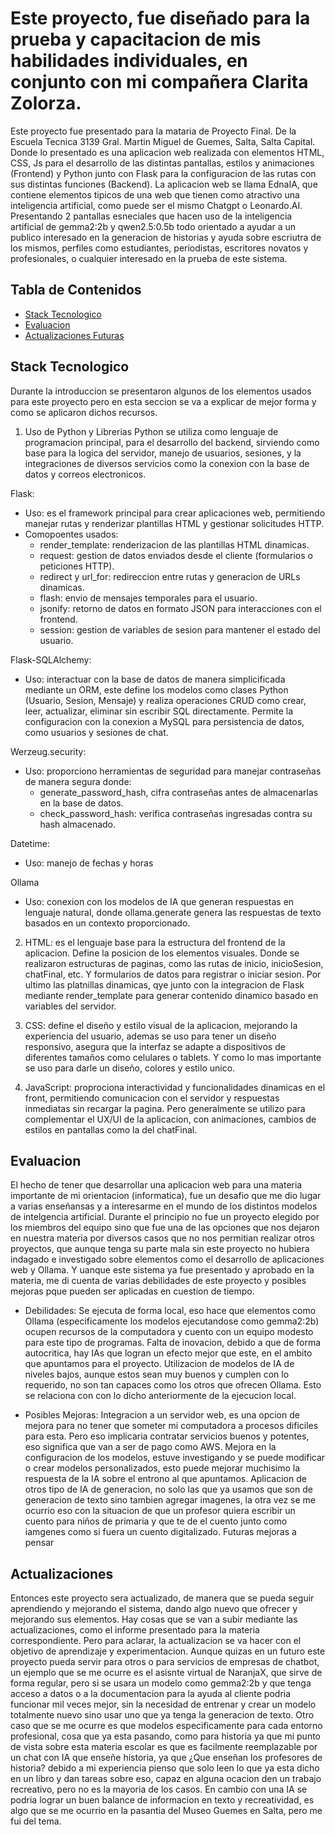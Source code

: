 # Este proyecto, fue diseñado para la prueba y capacitacion de mis habilidades individuales, en conjunto con mi compañera Clarita Zolorza.

Este proyecto fue presentado para la mataria de Proyecto Final. De la Escuela Tecnica 3139 Gral. Martin Miguel de Guemes, Salta, Salta Capital. Donde lo presentado es una aplicacion web realizada con elementos HTML, CSS, Js para el desarrollo de las distintas pantallas, estilos y animaciones (Frontend) y Python junto con Flask para la configuracion de las rutas con sus distintas funciones (Backend). La aplicacion web se llama EdnaIA, que contiene elementos tipicos de una web que tienen como atractivo una inteligencia artificial, como puede ser el mismo Chatgpt o Leonardo.AI. Presentando 2 pantallas esneciales que hacen uso de la inteligencia artificial de gemma2:2b y qwen2.5:0.5b todo orientado a ayudar a un publico interesado en la generacion de historias y ayuda sobre escriutra de los mismos, perfiles como estudiantes, periodistas, escritores novatos y profesionales, o cualquier interesado en la prueba de este sistema.

## Tabla de Contenidos
- [Stack Tecnologico](#StackTecnologico)
- [Evaluacion](#Evaluacion)
- [Actualizaciones Futuras](#ActualizacionesFuturas)

## Stack Tecnologico
Durante la introduccion se presentaron algunos de los elementos usados para este proyecto pero en esta seccion se va a explicar de mejor forma y como se aplicaron dichos recursos.

1. Uso de Python y Librerias
Python se utiliza como lenguaje de programacion principal, para el desarrollo del backend, sirviendo como base para la logica del servidor, manejo de usuarios, sesiones, y la integraciones de diversos servicios como la conexion con la base de datos y correos electronicos.

Flask:
- Uso: es el framework principal para crear aplicaciones web, permitiendo manejar rutas y renderizar plantillas HTML y gestionar solicitudes HTTP.
- Comopoentes usados:
    - render_template: renderizacion de las plantillas HTML dinamicas.
    - request: gestion de datos enviados desde el cliente (formularios o peticiones HTTP).
    - redirect y url_for: redireccion entre rutas y generacion de URLs dinamicas.
    - flash: envio de mensajes temporales para el usuario.
    - jsonify: retorno de datos en formato JSON para interacciones con el frontend.
    - session: gestion de variables de sesion para mantener el estado del usuario.

Flask-SQLAlchemy:
- Uso: interactuar con la base de datos de manera simplicificada mediante un ORM, este define los modelos como clases Python (Usuario, Sesion, Mensaje) y realiza operaciones CRUD como crear, leer, actualizar, eliminar sin escribir SQL directamente. Permite la configuracion con la conexion a MySQL para persistencia de datos, como usuarios y sesiones de chat.

Werzeug.security:
- Uso: proporciono herramientas de seguridad para manejar contraseñas de manera segura donde:
    - generate_password_hash, cifra contraseñas antes de almacenarlas en la base de datos.
    - check_password_hash: verifica contraseñas ingresadas contra su hash almacenado.

Datetime:
- Uso: manejo de fechas y horas

Ollama
- Uso: conexion con los modelos de IA que generan respuestas en lenguaje natural, donde ollama.generate genera las respuestas de texto basados en un contexto proporcionado.

2. HTML: es el lenguaje base para la estructura del frontend de la aplicacion. Define la posicion de los elementos visuales. Donde se realizaron estructuras de paginas, como las rutas de inicio, inicioSesion, chatFinal, etc. Y formularios de datos para registrar o iniciar sesion. Por ultimo las platnillas dinamicas, qye junto con la integracion de Flask mediante render_template para generar contenido dinamico basado en variables del servidor.

3. CSS: define el diseño y estilo visual de la aplicacion, mejorando la experiencia del usuario, ademas se uso para tener un diseño responsivo, asegura que la interfaz se adapte a dispositivos de diferentes tamaños como celulares o tablets. Y como lo mas importante se uso para darle un diseño, colores y estilo unico.

4. JavaScript: proprociona interactividad y funcionalidades dinamicas en el front, permitiendo comunicacion con el servidor y respuestas inmediatas sin recargar la pagina. Pero generalmente se utilizo para complementar el UX/UI de la aplicacion, con animaciones, cambios de estilos en pantallas como la del chatFinal.

## Evaluacion
El hecho de tener que desarrollar una aplicacion web para una materia importante de mi orientacion (informatica), fue un desafio que me dio lugar a varias enseñansas y a interesarme en el mundo de los distintos modelos de intelgencia artificial. Durante el principio no fue un proyecto elegido por los miembros del equipo sino que fue una de las opciones que nos dejaron en nuestra materia por diversos casos que no nos permitian realizar otros proyectos, que aunque tenga su parte mala sin este proyecto no hubiera indagado e investigado sobre elementos como el desarrollo de aplicaciones web y Ollama. Y uanque este sistema ya fue presentado y aprobado en la materia, me di cuenta de varias debilidades de este proyecto y posibles mejoras pque pueden ser aplicadas en cuestion de tiempo.

  - Debilidades:
    Se ejecuta de forma local, eso hace que elementos como Ollama (especificamente los modelos ejecutandose como gemma2:2b) ocupen recursos de la computadora y cuento con un equipo modesto para este tipo de programas.
    Falta de inovacion, debido a que de forma autocritica, hay  IAs que logran un efecto mejor que este, en el ambito que apuntamos para el proyecto.
    Utilizacion de modelos de IA de niveles bajos, aunque estos sean muy buenos y cumplen con lo requerido, no son tan capaces como los otros que ofrecen Ollama. Esto se relaciona con con lo dicho anteriormente de la ejecucion local.

  - Posibles Mejoras:
    Integracion a un servidor web, es una opcion de mejora para no tener que someter mi computadora a procesos dificiles para esta. Pero eso implicaria contratar servicios buenos y potentes, eso significa que van a ser de pago como AWS.
    Mejora en la configuracion de los modelos, estuve investigando y se puede modificar o crear modelos personalizados, esto puede mejorar muchisimo la respuesta de la IA sobre el entrono al que apuntamos.
    Aplicacion de otros tipo de IA de generacion, no solo las que ya usamos que son de generacion de texto sino tambien agregar imagenes, la otra vez se me ocurrio eso con la situacion de que un profesor quiera escribir un cuento para niños de primaria y que te de el cuento junto como iamgenes como si fuera un cuento digitalizado.
    Futuras mejoras a pensar


## Actualizaciones
Entonces este proyecto sera actualizado, de manera que se pueda seguir aprendiendo y mejorando el sistema, dando algo nuevo que ofrecer y mejorando sus elementos. Hay cosas que se van a subir mediante las actualizaciones, como el informe presentado para la materia correspondiente. Pero para aclarar, la actualizacion se va hacer con el objetivo de aprendizaje y experimentacion. Aunque quizas en un futuro este proyecto pueda servir para otros o para servicios de empresas de chatbot, un ejemplo que se me ocurre es el asisnte virtual de NaranjaX, que sirve de forma regular, pero si se usara un modelo como gemma2:2b y que tenga acceso a datos o a la documentacion para la ayuda al cliente podria funcionar mil veces mejor, sin la necesidad de entrenar y crear un modelo totalmente nuevo sino usar uno que ya tenga la generacion de texto. Otro caso que se me ocurre es que modelos especificamente para cada entorno profesional, cosa que ya esta pasando, como para historia ya que mi punto de vista sobre esta materia escolar es que es facilmente reemplazable por un chat con IA que enseñe historia, ya que ¿Que enseñan los profesores de historia? debido a mi experiencia pienso que solo leen lo que ya esta dicho en un libro y dan tareas sobre eso, capaz en alguna ocacion den un trabajo recreativo, pero no es la mayoria de los casos. En cambio con una IA se podria lograr un buen balance de informacion en texto y recreatividad, es algo que se me ocurrio en la pasantia del Museo Guemes en Salta, pero me fui del tema.
